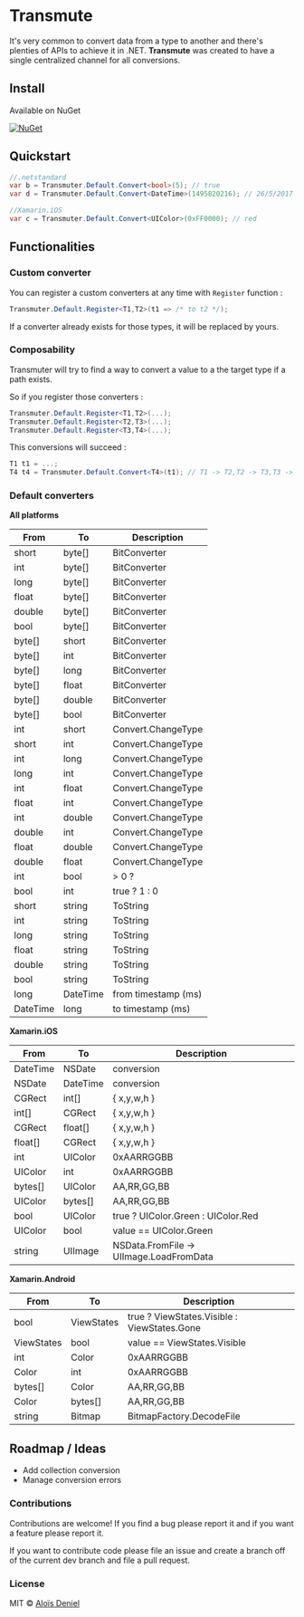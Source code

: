 # Transmute

It's very common to convert data from a type to another and there's plenties of APIs to achieve it in .NET. **Transmute** was created to have a single centralized channel for all conversions.

## Install

Available on NuGet

[![NuGet](https://img.shields.io/nuget/v/Transmute.svg?label=NuGet)](https://www.nuget.org/packages/Transmute/)

## Quickstart

```csharp
//.netstandard
var b = Transmuter.Default.Convert<bool>(5); // true
var d = Transmuter.Default.Convert<DateTime>(1495820216); // 26/5/2017

//Xamarin.iOS
var c = Transmuter.Default.Convert<UIColor>(0xFF0000); // red
```

## Functionalities

### Custom converter

You can register a custom converters at any time with `Register` function :

```csharp
Transmuter.Default.Register<T1,T2>(t1 => /* to t2 */);
```

If a converter already exists for those types, it will be replaced by yours.

### Composability

Transmuter will try to find a way to convert a value to a the target type if a path exists.

So if you register those converters :

```csharp
Transmuter.Default.Register<T1,T2>(...);
Transmuter.Default.Register<T2,T3>(...);
Transmuter.Default.Register<T3,T4>(...);
```

This conversions will succeed :

```csharp
T1 t1 = ...;
T4 t4 = Transmuter.Default.Convert<T4>(t1); // T1 -> T2,T2 -> T3,T3 -> T4
```
### Default converters

**All platforms**

| From          | To            | Description   |
| ------------- |---------------|---------------|
| short         | byte[]        | BitConverter   |
| int         | byte[]        | BitConverter   |
| long         | byte[]        | BitConverter   |
| float         | byte[]        | BitConverter   |
| double         | byte[]        | BitConverter   |
| bool         | byte[]        | BitConverter   |
| byte[]         | short        | BitConverter   |
| byte[]         | int        | BitConverter   |
| byte[]         | long        | BitConverter   |
| byte[]         | float        | BitConverter   |
| byte[]         | double        | BitConverter   |
| byte[]         | bool        | BitConverter   |
| int         | short        | Convert.ChangeType   |
| short         | int        | Convert.ChangeType   |
| int         | long        | Convert.ChangeType   |
| long         | int        | Convert.ChangeType   |
| int         | float        | Convert.ChangeType   |
| float         | int        | Convert.ChangeType   |
| int         | double        | Convert.ChangeType   |
| double         | int        | Convert.ChangeType   |
| float         | double        | Convert.ChangeType   |
| double         | float        | Convert.ChangeType   |
| int         | bool        | > 0 ?    |
| bool         | int        | true ? 1 : 0    |
| short         | string        | ToString   |
| int         | string        | ToString   |
| long         | string        | ToString   |
| float         | string        | ToString   |
| double         | string        | ToString   |
| bool         | string        | ToString   |
| long         | DateTime        | from timestamp (ms)   |
| DateTime         | long        | to timestamp (ms)   |

**Xamarin.iOS**

| From          | To            | Description   |
| ------------- |---------------|---------------|
| DateTime         | NSDate        | conversion   |
| NSDate         | DateTime        | conversion   |
| CGRect         | int[]        | { x,y,w,h }   |
| int[]         | CGRect        | { x,y,w,h }   |
| CGRect         | float[]        | { x,y,w,h }   |
| float[]         | CGRect        | { x,y,w,h }   |
| int         | UIColor        | 0xAARRGGBB   |
| UIColor         | int        | 0xAARRGGBB   |
| bytes[]         | UIColor        | AA,RR,GG,BB   |
| UIColor         | bytes[]        | AA,RR,GG,BB   |
| bool         | UIColor        | true ? UIColor.Green : UIColor.Red   |
| UIColor         | bool        | value == UIColor.Green   |
| string         | UIImage        | NSData.FromFile -> UIImage.LoadFromData   |

**Xamarin.Android**

| From          | To            | Description   |
| ------------- |---------------|---------------|
| bool         | ViewStates        | true ? ViewStates.Visible : ViewStates.Gone   |
| ViewStates         | bool        | value == ViewStates.Visible   |
| int         | Color        | 0xAARRGGBB   |
| Color         | int        | 0xAARRGGBB   |
| bytes[]         | Color        | AA,RR,GG,BB   |
| Color         | bytes[]        | AA,RR,GG,BB   |
| string         | Bitmap        | BitmapFactory.DecodeFile   |


## Roadmap / Ideas

* Add collection conversion
* Manage conversion errors

### Contributions

Contributions are welcome! If you find a bug please report it and if you want a feature please report it.

If you want to contribute code please file an issue and create a branch off of the current dev branch and file a pull request.

### License

MIT © [Aloïs Deniel](http://aloisdeniel.github.io)

